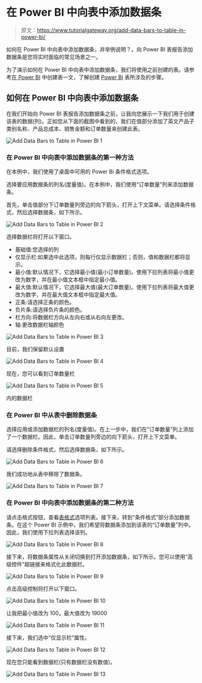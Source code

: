 # 在 Power BI 中向表中添加数据条

> 原文：<https://www.tutorialgateway.org/add-data-bars-to-table-in-power-bi/>

如何在 Power BI 中向表中添加数据条，并举例说明？。向 Power BI 表报告添加数据条是您将实时面临的常见场景之一。

为了演示如何在 Power BI 中向表中添加数据条，我们将使用之前创建的表。请参考[在 Power BI](https://www.tutorialgateway.org/create-a-table-in-power-bi/) 中创建表一文，了解创建 [Power BI](https://www.tutorialgateway.org/power-bi-tutorial/) 表所涉及的步骤。

## 如何在 Power BI 中向表中添加数据条

在我们开始向 Power BI 表报告添加数据条之前，让我向您展示一下我们用于创建该表的数据(列)。正如您从下面的截图中看到的，我们在值部分添加了英文产品子类别名称、产品总成本、销售金额和订单数量来创建此表。

![Add Data Bars to Table in Power BI 1](img/1aeda718d2f11f4b0b5304f1f12738c3.png)

### 在 Power BI 中向表中添加数据条的第一种方法

在本例中，我们使用了桌面中可用的 Power Bi 条件格式选项。

选择要应用数据条的列名(度量值)。在本例中，我们使用“订单数量”列来添加数据条。

首先，单击值部分下订单数量列旁边的向下箭头，打开上下文菜单。请选择条件格式，然后选择数据条，如下所示。

![Add Data Bars to Table in Power BI 2](img/1acb68b3d7e9c731ffd4c2f381c16dfc.png)

选择数据栏将打开以下窗口。

*   基础值:您选择的列
*   仅显示栏:如果选中此选项，则每行仅显示数据栏；否则，值和数据栏都将显示。
*   最小值:默认情况下，它选择最小值(最小订单数量)。使用下拉列表将最小值更改为数字，并在最小值文本框中指定最小值。
*   最大值:默认情况下，它选择最大值(最大订单数量)。使用下拉列表将最大值更改为数字，并在最大值文本框中指定最大值。
*   正条:请选择正条的颜色。
*   负片条:请选择负片条的颜色。
*   栏方向:将数据栏方向从左向右或从右向左更改。
*   轴:更改数据栏轴颜色

![Add Data Bars to Table in Power BI 3](img/0f17d4be9244b980b86eafb2cf839258.png)

目前，我们保留默认设置

![Add Data Bars to Table in Power BI 4](img/6215c7f814a5e11cd0f6578f069d8986.png)

现在，您可以看到订单数量栏

![Add Data Bars to Table in Power BI 5](img/a6814084c35c5a87b8aaf295efebede3.png)

内的数据栏

### 在 Power BI 中从表中删除数据条

选择应用或添加数据栏的列名(度量值)。在上一步中，我们在“订单数量”列上添加了一个数据栏。因此，单击订单数量列旁边的向下箭头，打开上下文菜单。

请选择删除条件格式，然后选择数据条，如下所示。

![Add Data Bars to Table in Power BI 6](img/76b2df8aa57d5b7875a56782afa73556.png)

我们成功地从表中移除了数据条。

![Add Data Bars to Table in Power BI 7](img/89033408d319a757abb42b1e0f59b791.png)

### 在 Power BI 中向表中添加数据条的第二种方法

请点击格式按钮，查看[表格式](https://www.tutorialgateway.org/format-power-bi-table/)选项列表。接下来，转到“条件格式”部分添加数据条。在这个 Power BI 示例中，我们希望将数据条添加到该表的“订单数量”列中。因此，我们使用下拉列表选择该列。

![Add Data Bars to Table in Power BI 8](img/1b31d880e7be1fe3c306b87640e331ea.png)

接下来，将数据条属性从关闭切换到打开添加数据条，如下所示。您可以使用“高级控件”超链接来格式化此数据栏。

![Add Data Bars to Table in Power BI 9](img/496b5c0b40fc1c5e1cdb63695da04ade.png)

点击高级控制将打开以下窗口。

![Add Data Bars to Table in Power BI 10](img/41c49cdb44ddb8b8d7b90a75a08f3eea.png)

让我把最小值改为 100，最大值改为 19000

![Add Data Bars to Table in Power BI 11](img/cd488e1867c3e51be922c1702a6294d7.png)

接下来，我们选中“仅显示栏”属性。

![Add Data Bars to Table in Power BI 12](img/a57f03b5e02b999db335e605859a1714.png)

现在您只能看到数据栏(只有数据栏没有数值)。

![Add Data Bars to Table in Power BI 13](img/61cfed09632f6c71f006ec07a7a1b863.png)